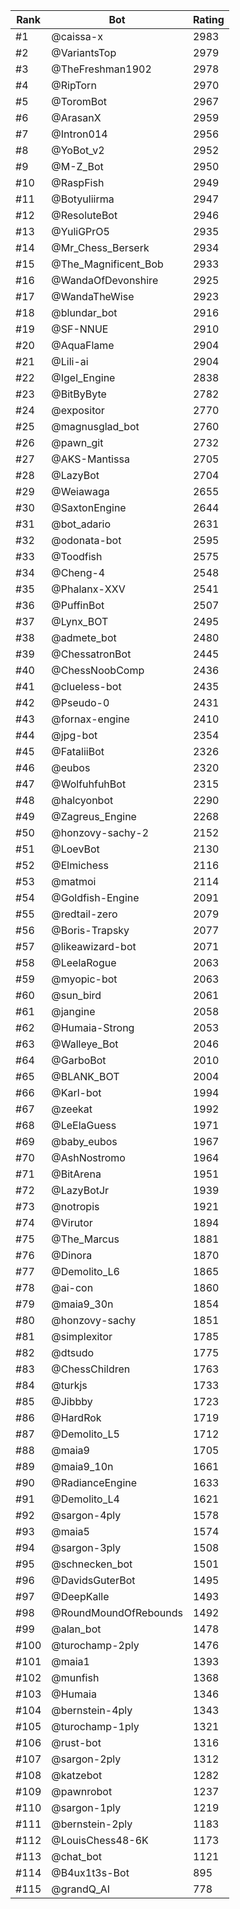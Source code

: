 Rank|Bot|Rating
---|---|---
#1|@caissa-x|2983
#2|@VariantsTop|2979
#3|@TheFreshman1902|2978
#4|@RipTorn|2970
#5|@ToromBot|2967
#6|@ArasanX|2959
#7|@Intron014|2956
#8|@YoBot_v2|2952
#9|@M-Z_Bot|2950
#10|@RaspFish|2949
#11|@Botyuliirma|2947
#12|@ResoluteBot|2946
#13|@YuliGPrO5|2935
#14|@Mr_Chess_Berserk|2934
#15|@The_Magnificent_Bob|2933
#16|@WandaOfDevonshire|2925
#17|@WandaTheWise|2923
#18|@blundar_bot|2916
#19|@SF-NNUE|2910
#20|@AquaFlame|2904
#21|@Lili-ai|2904
#22|@Igel_Engine|2838
#23|@BitByByte|2782
#24|@expositor|2770
#25|@magnusglad_bot|2760
#26|@pawn_git|2732
#27|@AKS-Mantissa|2705
#28|@LazyBot|2704
#29|@Weiawaga|2655
#30|@SaxtonEngine|2644
#31|@bot_adario|2631
#32|@odonata-bot|2595
#33|@Toodfish|2575
#34|@Cheng-4|2548
#35|@Phalanx-XXV|2541
#36|@PuffinBot|2507
#37|@Lynx_BOT|2495
#38|@admete_bot|2480
#39|@ChessatronBot|2445
#40|@ChessNoobComp|2436
#41|@clueless-bot|2435
#42|@Pseudo-0|2431
#43|@fornax-engine|2410
#44|@jpg-bot|2354
#45|@FataliiBot|2326
#46|@eubos|2320
#47|@WolfuhfuhBot|2315
#48|@halcyonbot|2290
#49|@Zagreus_Engine|2268
#50|@honzovy-sachy-2|2152
#51|@LoevBot|2130
#52|@Elmichess|2116
#53|@matmoi|2114
#54|@Goldfish-Engine|2091
#55|@redtail-zero|2079
#56|@Boris-Trapsky|2077
#57|@likeawizard-bot|2071
#58|@LeelaRogue|2063
#59|@myopic-bot|2063
#60|@sun_bird|2061
#61|@jangine|2058
#62|@Humaia-Strong|2053
#63|@Walleye_Bot|2046
#64|@GarboBot|2010
#65|@BLANK_BOT|2004
#66|@Karl-bot|1994
#67|@zeekat|1992
#68|@LeElaGuess|1971
#69|@baby_eubos|1967
#70|@AshNostromo|1964
#71|@BitArena|1951
#72|@LazyBotJr|1939
#73|@notropis|1921
#74|@Virutor|1894
#75|@The_Marcus|1881
#76|@Dinora|1870
#77|@Demolito_L6|1865
#78|@ai-con|1860
#79|@maia9_30n|1854
#80|@honzovy-sachy|1851
#81|@simplexitor|1785
#82|@dtsudo|1775
#83|@ChessChildren|1763
#84|@turkjs|1733
#85|@Jibbby|1723
#86|@HardRok|1719
#87|@Demolito_L5|1712
#88|@maia9|1705
#89|@maia9_10n|1661
#90|@RadianceEngine|1633
#91|@Demolito_L4|1621
#92|@sargon-4ply|1578
#93|@maia5|1574
#94|@sargon-3ply|1508
#95|@schnecken_bot|1501
#96|@DavidsGuterBot|1495
#97|@DeepKalle|1493
#98|@RoundMoundOfRebounds|1492
#99|@alan_bot|1478
#100|@turochamp-2ply|1476
#101|@maia1|1393
#102|@munfish|1368
#103|@Humaia|1346
#104|@bernstein-4ply|1343
#105|@turochamp-1ply|1321
#106|@rust-bot|1316
#107|@sargon-2ply|1312
#108|@katzebot|1282
#109|@pawnrobot|1237
#110|@sargon-1ply|1219
#111|@bernstein-2ply|1183
#112|@LouisChess48-6K|1173
#113|@chat_bot|1121
#114|@B4ux1t3s-Bot|895
#115|@grandQ_AI|778
